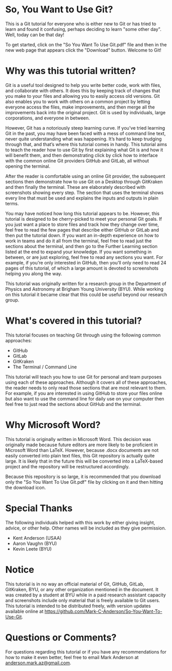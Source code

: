 # So, You Want to Use Git?
This is a Git tutorial for everyone who is either new to Git or has tried to learn and found it confusing, perhaps deciding to learn "some other day". Well, today can be that day!

To get started, click on the "So You Want To Use Git.pdf" file and then in the new web page that appears click the "Download" button. Welcome to Git!

# Why was this tutorial written?
Git is a useful tool designed to help you write better code, work with files, and collaborate with others. It does this by keeping track of changes that you make to your files and allowing you to easily access old versions. Git also enables you to work with others on a common project by letting everyone access the files, make improvements, and then merge all the improvements back into the original project. Git is used by individuals, large corporations, and everyone in between.

However, Git has a notoriously steep learning curve. If you’ve tried learning Git in the past, you may have been faced with a mess of command line text, never quite understanding what was happening. It’s hard to keep trudging through that, and that’s where this tutorial comes in handy. This tutorial aims to teach the reader how to use Git by first explaining what Git is and how it will benefit them, and then demonstrating click by click how to interface with the common online Git providers GitHub and GitLab, all without opening the terminal.

After the reader is comfortable using an online Git provider, the subsequent sections then demonstrate how to use Git on a Desktop through GitKraken and then finally the terminal. These are elaborately described with screenshots showing every step. The section that uses the terminal shows every line that must be used and explains the inputs and outputs in plain terms.

You may have noticed how long this tutorial appears to be. However, this tutorial is designed to be cherry-picked to meet your personal Git goals. If you just want a place to store files and track how they change over time, feel free to read the few pages that describe either GitHub or GitLab and then put the tutorial down. If you want an in-depth experience on how to work in teams and do it all from the terminal, feel free to read just the sections about the terminal, and then go to the Further Learning section listed at the end to expand your knowledge. If you want something in between, or are just exploring, feel free to read any sections you want. For example, if you’re only interested in GitHub, then you’ll only need to read 24 pages of this tutorial, of which a large amount is devoted to screenshots helping you along the way.

This tutorial was originally written for a research group in the Department of Physics and Astronomy at Brigham Young University (BYU). While working on this tutorial it became clear that this could be useful beyond our research group.

# What's covered in this tutorial?
This tutorial focuses on teaching Git through using the following common approaches:

- GitHub
- GitLab
- GitKraken
- The Terminal / Command Line

This tutorial will teach you how to use Git for personal and team purposes using each of these approaches. Although it covers all of these approaches, the reader needs to only read those sections that are most relevant to them. For example, if you are interested in using GitHub to store your files online but also want to use the command line for daily use on your computer then feel free to just read the sections about GitHub and the terminal.

# Why Microsoft Word?
This tutorial is originally written in Microsoft Word. This decision was originally made because future editors are more likely to be proficient in Microsoft Word than LaTeX. However, because .docx documents are not easily converted into plain text files, this Git repository is actually quite large. It is likely that in the future this will be converted into a LaTeX-based project and the repository will be restructured accordingly.

Because this repository is so large, it is recommended that you download only the "So You Want To Use Git.pdf" file by clicking on it and then hitting the download icon.

# Special Thanks
The following individuals helped with this work by either giving insight, advice, or other help. Other names will be included as they give permission.

- Kent Anderson (USAA)
- Aaron Vaughn (BYU)
- Kevin Leete (BYU)

# Notice
This tutorial is in no way an official material of Git, GitHub, GitLab, GitKraken, BYU, or any other organization mentioned in the document. It was created by a student at BYU while in a paid research assistant capacity and screenshots include only material that is freely available to Git users. This tutorial is intended to be distributed freely, with version updates available online at https://github.com/Mark-C-Anderson/So-You-Want-To-Use-Git.

# Questions or Comments?
For questions regarding this tutorial or if you have any recommendations for how to make it even better, feel free to email Mark Anderson at anderson.mark.az@gmail.com. 
